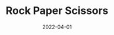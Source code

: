---
date: '2022-04-01'
title: 'Rock Paper Scissors'
external: 'https://replit.com/@beemarsh/boilerplate-rock-paper-scissors#RPS.py'
tech:
  - Python
showInProjects: false
---